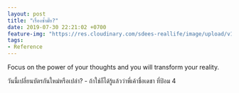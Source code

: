 ```yaml
---
layout: post
title: "เรื่องซ้ำมั๊ย?"
date: 2019-07-30 22:21:02 +0700
feature-img: "https://res.cloudinary.com/sdees-reallife/image/upload/v1555658919/sample_feature_img.png"
tags:
- Reference
---
```

Focus on the power of your thoughts and you will transform your reality.

<i class="fa fa-child" style="color:plum"></i>

วันนี้เปลี่ยนบัตรกันใหม่หรือเปล่า? - ถ้าใช่ก็ได้รู้แล้วว่าพี่เค้าชื่อเดชา ที่ป้อม 4
